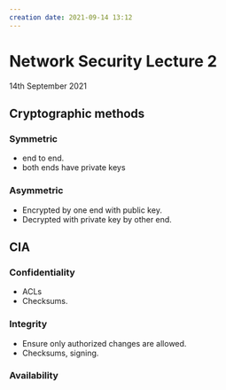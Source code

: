 ```yaml
---
creation date: 2021-09-14 13:12
---
```

#  Network Security Lecture 2
14th September 2021

## Cryptographic methods
### Symmetric
- end to end.
- both ends have private keys
### Asymmetric
- Encrypted by one end with public key.
- Decrypted with private key by other end.

## CIA
### Confidentiality
- ACLs
- Checksums.
### Integrity
- Ensure only authorized changes are allowed.
- Checksums, signing.
### Availability
